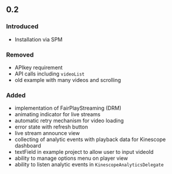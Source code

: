## 0.2

### Introduced
- Installation via SPM

### Removed
- APIkey requirement
- API calls including `videoList`
- old example with many videos and scrolling

### Added
- implementation of FairPlayStreaming (DRM)
- animating indicator for live streams
- automatic retry mechanism for video loading
- error state with refresh button
- live stream announce view
- collecting of analytic events with playback data for Kinescope dashboard
- textField in example project to allow user to input videoId
- ability to manage options menu on player view
- ability to listen analytic events in `KinescopeAnalyticsDelegate`
